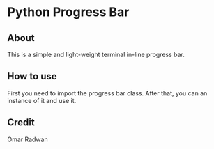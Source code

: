 # Python Progress Bar
## About
This is a simple and light-weight terminal in-line progress bar.
## How to use
First you need to import the progress bar class. After that, you can an instance of it and use it.
## Credit
Omar Radwan